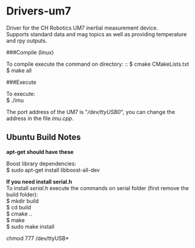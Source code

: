 Drivers-um7
===========

Driver for the CH Robotics UM7 inertial measurement device.  
Supports standard data and mag topics as well as providing temperature and rpy outputs.

###Compile (linux)

To compile execute the command on directory: 
::
    $ cmake CMakeLists.txt  
    $ make all

###Execute

To execute:  
    $ ./imu

The port address of the UM7 is "*/dev/ttyUSB0*", you can change the address in the file *imu.cpp*.

Ubuntu Build Notes
------------------
**apt-get should have these**

Boost library dependencies:  
    $ sudo apt-get install libboost-all-dev


**If you need install serial.h**  
    To install *serial.h* execute the commands on serial folder (first remove the build folder):  
    $ mkdir build  
    $ cd build  
    $ cmake ..  
    $ make  
    $ sudo make install  

chmod 777 /dev/ttyUSB*
